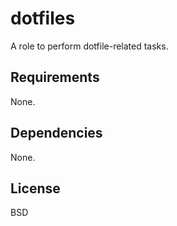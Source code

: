 dotfiles
========

A role to perform dotfile-related tasks.

Requirements
------------

None.

Dependencies
------------

None.

License
-------

BSD
